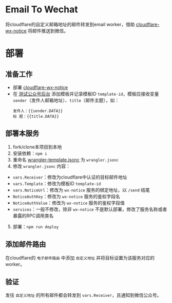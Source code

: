 # Email To Wechat

将cloudflare的自定义邮箱地址的邮件转发到email worker，借助 [cloudflare-wx-notice](https://github.com/Tinger-X/cloudflare-wx-notice) 将邮件推送到微信。

# 部署

## 准备工作

+ 部署 [cloudflare-wx-notice](https://github.com/Tinger-X/cloudflare-wx-notice)
+ 在 [测试公众号后台](https://mp.weixin.qq.com/debug/cgi-bin/sandbox?t=sandbox/login) 添加模板并记录模板ID `template-id`，模板应接收变量 `sender`（发件人邮箱地址）、`title`（邮件主题），如：
  ```text
  发件人：{{sender.DATA}}
  标 题：{{title.DATA}}
  ```

## 部署本服务

1. fork/clone本项目到本地
2. 安装依赖：`npm i`
3. 重命名 [wrangler-template.jsonc](wrangler-template.jsonc) 为 `wrangler.jsonc`
4. 修改 `wrangler.jsonc` 内容：
  + `vars.Receiver`：修改为cloudflare中认证的目标邮件地址
  + `vars.Template`：修改为模板ID `template-id`
  + `vars.NoticeUrl`：修改为 `wx-notice` 服务的绑定地址，以 `/send` 结尾
  + `NoticeAuthKey`：修改为 `wx-notice` 服务的鉴权字段名
  + `NoticeAuthValue`：修改为 `wx-notice` 服务的鉴权字段值
  + `services`：一般不修改，除非 `wx-notice` 不是默认部署，修改了服务名称或者暴露的RPC调用类名
5. 部署：`npm run deploy`

## 添加邮件路由

在cloudflare的 `电子邮件路由` 中添加 `自定义地址` 并将目标设置为该服务对应的worker。

## 验证

发往 `自定义地址` 的所有邮件都会转发到 `vars.Receiver`，且通知到微信公众号。